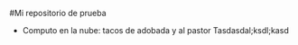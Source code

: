 #Mi repositorio de prueba

- Computo en la nube: tacos de adobada y al pastor
   Tasdasdal;ksdl;kasd
